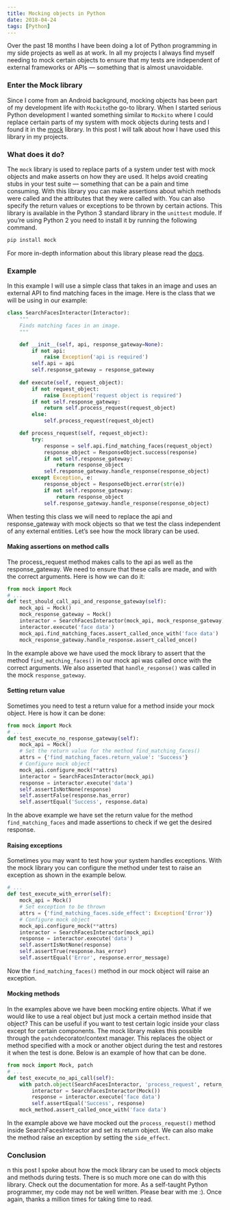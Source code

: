 ```yaml
---
title: Mocking objects in Python
date: 2018-04-24
tags: [Python]
---
```


Over the past 18 months I have been doing a lot of Python programming in my side projects as well as at work. In all my projects I always find myself needing to mock certain objects to ensure that my tests are independent of external frameworks or APIs — something that is almost unavoidable.

### Enter the Mock library
Since I come from an Android background, mocking objects has been part of my development life with `Mockito`the go-to library. When I started serious Python development I wanted something similar to `Mockito` where I could replace certain parts of my system with mock objects during tests and I found it in the [mock](https://docs.python.org/3/library/unittest.mock.html) library. In this post I will talk about how I have used this library in my projects.

### What does it do?
The `mock` library is used to replace parts of a system under test with mock objects and make asserts on how they are used. It helps avoid creating stubs in your test suite — something that can be a pain and time consuming. With this library you can make assertions about which methods were called and the attributes that they were called with. You can also specify the return values or exceptions to be thrown by certain actions.
This library is available in the Python 3 standard library in the `unittest` module. If you’re using Python 2 you need to install it by running the following command.

```bash
pip install mock
```
For more in-depth information about this library please read the [docs](https://docs.python.org/3/library/unittest.mock.html).

### Example
In this example I will use a simple class that takes in an image and uses an external API to find matching faces in the image. Here is the class that we will be using in our example:

```python
class SearchFacesInteractor(Interactor):
    """
    Finds matching faces in an image.
    """

    def __init__(self, api, response_gateway=None):
        if not api:
            raise Exception('api is required')
        self.api = api
        self.response_gateway = response_gateway
    
    def execute(self, request_object):
        if not request_object:
            raise Exception('request object is required')
        if not self.response_gateway:
            return self.process_request(request_object)
        else:
            self.process_request(request_object)

    def process_request(self, request_object):
        try:
            response = self.api.find_matching_faces(request_object)
            response_object = ResponseObject.success(response)
            if not self.response_gateway:
                return response_object
            self.response_gateway.handle_response(response_object)
        except Exception, e:
            response_object = ResponseObject.error(str(e))
            if not self.response_gateway:
                return response_object
            self.response_gateway.handle_response(response_object)

```
When testing this class we will need to replace the api and response_gateway with mock objects so that we test the class independent of any external entities. Let’s see how the mock library can be used.

#### Making assertions on method calls
The process_request method makes calls to the api as well as the response_gateway. We need to ensure that these calls are made, and with the correct arguments. Here is how we can do it:

```python
from mock import Mock
# ...
def test_should_call_api_and_response_gateway(self):
    mock_api = Mock()
    mock_response_gateway = Mock()
    interactor = SearchFacesInteractor(mock_api, mock_response_gateway)
    interactor.execute('face data')
    mock_api.find_matching_faces.assert_called_once_with('face data')
    mock_response_gateway.handle_response.assert_called_once()
```

In the example above we have used the mock library to assert that the method `find_matching_faces()` in our mock api was called once with the correct arguments. We also asserted that `handle_response()` was called in the mock `response_gateway`.

#### Setting return value
Sometimes you need to test a return value for a method inside your mock object. Here is how it can be done:

```python
from mock import Mock
# ...
def test_execute_no_response_gateway(self):
    mock_api = Mock()
    # Set the return value for the method find_matching_faces()
    attrs = {'find_matching_faces.return_value': 'Success'}
    # Configure mock object
    mock_api.configure_mock(**attrs)
    interactor = SearchFacesInteractor(mock_api)
    response = interactor.execute('data')
    self.assertIsNotNone(response)
    self.assertFalse(response.has_error)
    self.assertEqual('Success', response.data)
```

In the above example we have set the return value for the method `find_matching_faces` and made assertions to check if we get the desired response.

#### Raising exceptions
Sometimes you may want to test how your system handles exceptions. With the mock library you can configure the method under test to raise an exception as shown in the example below.

```python
# ...
def test_execute_with_error(self):
    mock_api = Mock()
    # Set exception to be thrown
    attrs = {'find_matching_faces.side_effect': Exception('Error')}
    # Configure mock object
    mock_api.configure_mock(**attrs)
    interactor = SearchFacesInteractor(mock_api)
    response = interactor.execute('data')
    self.assertIsNotNone(response)
    self.assertTrue(response.has_error)
    self.assertEqual('Error', response.error_message)
```

Now the `find_matching_faces()` method in our mock object will raise an exception.

#### Mocking methods
In the examples above we have been mocking entire objects. What if we would like to use a real object but just mock a certain method inside that object? This can be useful if you want to test certain logic inside your class except for certain components. The mock library makes this possible through the `patch`decorator/context manager. This replaces the object or method specified with a mock or another object during the test and restores it when the test is done. Below is an example of how that can be done.

```python
from mock import Mock, patch
# ...
def test_execute_no_api_call(self):
    with patch.object(SearchFacesInteractor, 'process_request', return_value='Success') as mock_method:
        interactor = SearchFacesInteractor(Mock())
        response = interactor.execute('face data')
        self.assertEqual('Success', response)
    mock_method.assert_called_once_with('face data')
```

In the example above we have mocked out the `process_request()` method inside SearchFacesInteractor and set its return object. We can also make the method raise an exception by setting the `side_effect`.

### Conclusion
n this post I spoke about how the mock library can be used to mock objects and methods during tests. There is so much more one can do with this library. Check out the documentation for more. As a self-taught Python programmer, my code may not be well written. Please bear with me :).
Once again, thanks a million times for taking time to read.